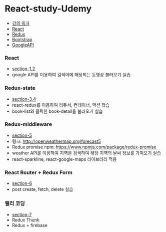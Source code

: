 # React-study-Udemy

- [강의 링크](https://www.udemy.com/react-redux-korean/learn/v4/overview)
- [React](https://reactjs.org/docs/hello-world.html)
- [Redux](http://redux.js.org/)
- [Bootstrap](http://getbootstrap.com/)
- [GoogleAPI](https://console.developers.google.com/)

### React 
- [section-1,2](https://github.com/degose/React-study-Udemy/tree/master/section-1%2C2)
- google API를 이용하여 검색어에 해당되는 동영상 불러오기 실습

### Redux-state
- [section-3,4](https://github.com/degose/React-study-Udemy/tree/master/section-3%2C4)
- react-redux를 이용하여 리듀서, 컨테이너, 액션 학습
- book-list와 클릭한 book-detail을 불러오기 실습

### Redux-middleware
- [section-5](https://github.com/degose/React-study-Udemy/tree/master/section-5)
- 링크: http://openweathermap.org/forecast5
- Redux promise npm: https://www.npmjs.com/package/redux-promise
- weather API를 이용하여 지역을 검색하여 해당 지역의 날씨 정보를 가져오기 실습
- react-sparkline, react-google-maps 라이브러리 적용

### React Router +  Redux Form
- [section-6](https://github.com/degose/React-study-Udemy/tree/master/section-6)
- post create, fetch, delete 실습

### 랠리 코딩 
- [section-7]()
- Redux Thunk
- Redux + firebase